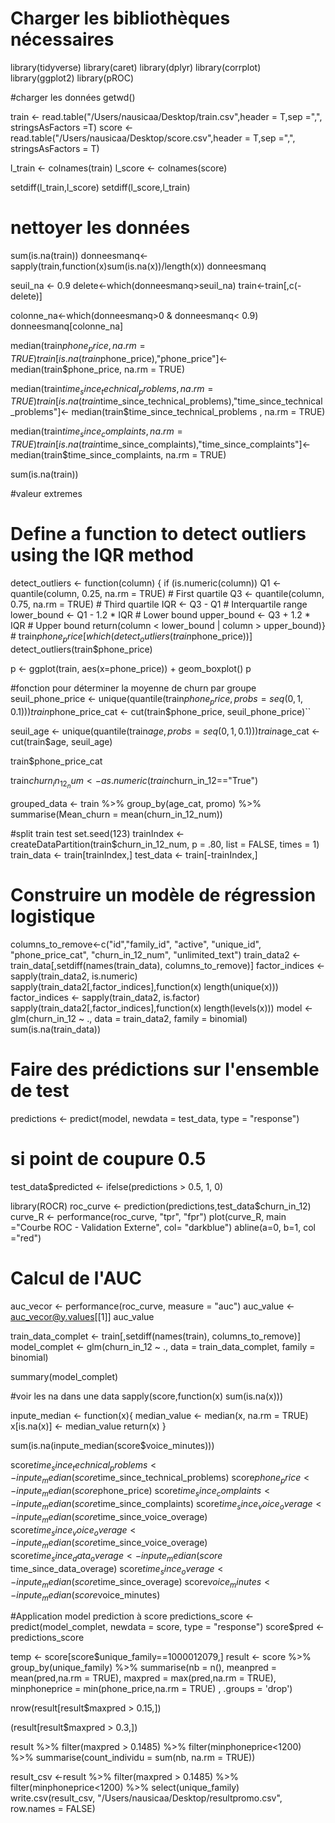 # Charger les bibliothèques nécessaires
library(tidyverse)
library(caret)
library(dplyr)
library(corrplot)
library(ggplot2)
library(pROC)

#charger les données
getwd()

train <- read.table("/Users/nausicaa/Desktop/train.csv",header = T,sep =",", stringsAsFactors =T)
score <- read.table("/Users/nausicaa/Desktop/score.csv",header = T,sep =",", stringsAsFactors = T)

l_train <- colnames(train)
l_score <- colnames(score)


setdiff(l_train,l_score)
setdiff(l_score,l_train)

# nettoyer les données
sum(is.na(train))
donneesmanq<-sapply(train,function(x)sum(is.na(x))/length(x))
donneesmanq

seuil_na <- 0.9
delete<-which(donneesmanq>seuil_na)
train<-train[,c(-delete)]

colonne_na<-which(donneesmanq>0 & donneesmanq< 0.9)
donneesmanq[colonne_na]

median(train$phone_price, na.rm = TRUE)
train[is.na(train$phone_price),"phone_price"]<- median(train$phone_price, na.rm = TRUE)

median(train$time_since_technical_problems , na.rm = TRUE)
train[is.na(train$time_since_technical_problems),"time_since_technical_problems"]<- median(train$time_since_technical_problems , na.rm = TRUE)

median(train$time_since_complaints, na.rm = TRUE)
train[is.na(train$time_since_complaints),"time_since_complaints"]<- median(train$time_since_complaints, na.rm = TRUE)


sum(is.na(train))

#valeur extremes 
# Define a function to detect outliers using the IQR method
detect_outliers <- function(column) {
  if (is.numeric(column))
    Q1 <- quantile(column, 0.25, na.rm = TRUE) # First quartile
    Q3 <- quantile(column, 0.75, na.rm = TRUE) # Third quartile
    IQR <- Q3 - Q1                            # Interquartile range
    lower_bound <- Q1 - 1.2 * IQR             # Lower bound
    upper_bound <- Q3 + 1.2 * IQR             # Upper bound
    return(column < lower_bound | column > upper_bound)} #
train$phone_price[which(detect_outliers(train$phone_price))]
detect_outliers(train$phone_price)

p <- ggplot(train, aes(x=phone_price)) + 
  geom_boxplot()
p

#fonction pour déterminer la moyenne de churn par groupe
seuil_phone_price <- unique(quantile(train$phone_price, probs = seq(0, 1, 0.1)))
train$phone_price_cat <- cut(train$phone_price, seuil_phone_price)``

seuil_age <- unique(quantile(train$age, probs = seq(0, 1, 0.1)))
train$age_cat <- cut(train$age, seuil_age)


train$phone_price_cat

train$churn_in_12_num <-as.numeric(train$churn_in_12=="True")

grouped_data <- train %>%
  group_by(age_cat, promo) %>%
  summarise(Mean_churn = mean(churn_in_12_num))

#split train test
set.seed(123)
trainIndex <- createDataPartition(train$churn_in_12_num, p = .80,
                                  list = FALSE,
                                  times = 1)
train_data <- train[trainIndex,]
test_data <- train[-trainIndex,]

# Construire un modèle de régression logistique
columns_to_remove<-c("id","family_id", "active", "unique_id", "phone_price_cat", "churn_in_12_num", "unlimited_text")
train_data2 <- train_data[,setdiff(names(train_data), columns_to_remove)]
factor_indices <- sapply(train_data2, is.numeric)
sapply(train_data2[,factor_indices],function(x) length(unique(x)))
factor_indices <- sapply(train_data2, is.factor)
sapply(train_data2[,factor_indices],function(x) length(levels(x)))
model <- glm(churn_in_12 ~ ., data = train_data2, family = binomial)
sum(is.na(train_data))


# Faire des prédictions sur l'ensemble de test
predictions <- predict(model, newdata = test_data, type = "response")
# si point de coupure 0.5
test_data$predicted <- ifelse(predictions > 0.5, 1, 0)

library(ROCR)
roc_curve <- prediction(predictions,test_data$churn_in_12)
curve_R <- performance(roc_curve, "tpr", "fpr")
plot(curve_R, main ="Courbe ROC - Validation Externe", col= "darkblue")
abline(a=0, b=1, col ="red")

# Calcul de l'AUC
auc_vecor <- performance(roc_curve, measure = "auc")
auc_value <- auc_vecor@y.values[[1]]
auc_value

train_data_complet <- train[,setdiff(names(train), columns_to_remove)]
model_complet <- glm(churn_in_12 ~ ., data = train_data_complet, family = binomial)

summary(model_complet)

#voir les na dans une data
sapply(score,function(x) sum(is.na(x)))

inpute_median <- function(x){
  median_value <- median(x, na.rm = TRUE)
  x[is.na(x)] <- median_value
  return(x)
}


sum(is.na(inpute_median(score$voice_minutes)))

score$time_since_technical_problems <- inpute_median(score$time_since_technical_problems)
score$phone_price <- inpute_median(score$phone_price)
score$time_since_complaints <- inpute_median(score$time_since_complaints)
score$time_since_voice_overage <- inpute_median(score$time_since_voice_overage)
score$time_since_voice_overage <- inpute_median(score$time_since_voice_overage)
score$time_since_data_overage <- inpute_median(score$  time_since_data_overage)
score$time_since_overage <- inpute_median(score$time_since_overage)
score$voice_minutes <- inpute_median(score$voice_minutes)

#Application model prediction à score 
predictions_score <- predict(model_complet, newdata = score, type = "response")
score$pred <- predictions_score

temp <- score[score$unique_family==1000012079,]
result <- score %>%
  group_by(unique_family) %>%
  summarise(nb = n(),
            meanpred = mean(pred,na.rm = TRUE),
            maxpred = max(pred,na.rm = TRUE),
            minphoneprice = min(phone_price,na.rm = TRUE)
            , .groups = 'drop')

nrow(result[result$maxpred > 0.15,])

(result[result$maxpred > 0.3,])

result %>%
  filter(maxpred > 0.1485) %>%
  filter(minphoneprice<1200) %>%
  summarise(count_individu = sum(nb, na.rm = TRUE))

result_csv <-result %>%
filter(maxpred > 0.1485) %>%
  filter(minphoneprice<1200) %>%
  select(unique_family)
write.csv(result_csv, "/Users/nausicaa/Desktop/resultpromo.csv", row.names = FALSE)
